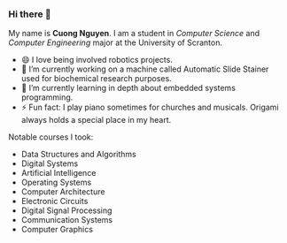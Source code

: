 ### Hi there 👋

My name is **Cuong Nguyen**. I am a student in *Computer Science* and *Computer Engineering* major at the University of Scranton.
- 😄 I love being involved robotics projects.
- 🔭 I’m currently working on a machine called Automatic Slide Stainer used for biochemical research purposes.
- 🌱 I’m currently learning in depth about embedded systems programming.
- ⚡ Fun fact: I play piano sometimes for churches and musicals. Origami always holds a special place in my heart.

Notable courses I took:
* Data Structures and Algorithms
* Digital Systems
* Artificial Intelligence
* Operating Systems
* Computer Architecture
* Electronic Circuits
* Digital Signal Processing
* Communication Systems
* Computer Graphics

<!-- -->

<!--
**hopper19/hopper19** is a ✨ _special_ ✨ repository because its `README.md` (this file) appears on your GitHub profile.

Here are some ideas to get you started:



- 👯 I’m looking to collaborate on ...
- 🤔 I’m looking for help with ...
- 💬 Ask me about ...
- 📫 How to reach me: ...
- 😄 Pronouns: ...
- ⚡ Fun fact: ...
-->
